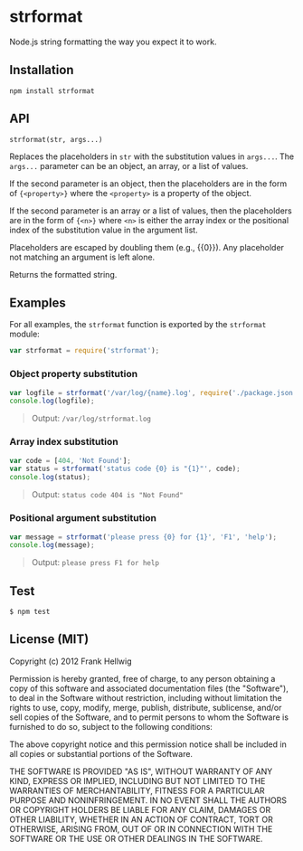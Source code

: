 # strformat

Node.js string formatting the way you expect it to work.

## Installation

    npm install strformat

## API

    strformat(str, args...)

Replaces the placeholders in `str` with the substitution values in `args...`.
The `args...` parameter can be an object, an array, or a list of values.

If the second parameter is an object, then the placeholders are in the form of
`{<property>}` where the `<property>` is a property of the object.

If the second parameter is an array or a list of values, then the placeholders
are in the form of `{<n>}` where `<n>` is either the array index or the
positional index of the substitution value in the argument list.

Placeholders are escaped by doubling them (e.g., {{0}}). Any placeholder not
matching an argument is left alone.

Returns the formatted string.

## Examples

For all examples, the `strformat` function is exported by the `strformat` module:

```javascript
var strformat = require('strformat');
```

### Object property substitution

```javascript
var logfile = strformat('/var/log/{name}.log', require('./package.json'));
console.log(logfile);
```

>Output: `/var/log/strformat.log`

### Array index substitution

```javascript
var code = [404, 'Not Found'];
var status = strformat('status code {0} is "{1}"', code);
console.log(status);
```

>Output: `status code 404 is "Not Found"`

### Positional argument substitution

```javascript
var message = strformat('please press {0} for {1}', 'F1', 'help');
console.log(message);
```

>Output: `please press F1 for help`

## Test

    $ npm test


## License (MIT)

Copyright (c) 2012 Frank Hellwig

Permission is hereby granted, free of charge, to any person obtaining a copy
of this software and associated documentation files (the "Software"), to
deal in the Software without restriction, including without limitation the
rights to use, copy, modify, merge, publish, distribute, sublicense, and/or
sell copies of the Software, and to permit persons to whom the Software is
furnished to do so, subject to the following conditions:

The above copyright notice and this permission notice shall be included in
all copies or substantial portions of the Software.

THE SOFTWARE IS PROVIDED "AS IS", WITHOUT WARRANTY OF ANY KIND, EXPRESS OR
IMPLIED, INCLUDING BUT NOT LIMITED TO THE WARRANTIES OF MERCHANTABILITY,
FITNESS FOR A PARTICULAR PURPOSE AND NONINFRINGEMENT. IN NO EVENT SHALL THE
AUTHORS OR COPYRIGHT HOLDERS BE LIABLE FOR ANY CLAIM, DAMAGES OR OTHER
LIABILITY, WHETHER IN AN ACTION OF CONTRACT, TORT OR OTHERWISE, ARISING
FROM, OUT OF OR IN CONNECTION WITH THE SOFTWARE OR THE USE OR OTHER DEALINGS
IN THE SOFTWARE.
